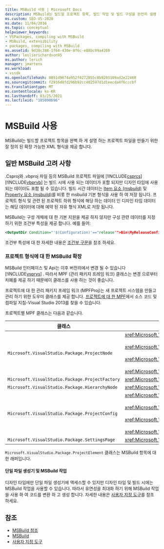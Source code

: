```yaml
---
title: MSBuild 사용 | Microsoft Docs
description: MSBuild는 빌드할 프로젝트 항목, 빌드 작업 및 빌드 구성을 완전히 설명 하는 프로젝트 파일을 만들기 위한 확장 가능한 XML 형식을 제공 합니다.
ms.custom: SEO-VS-2020
ms.date: 11/04/2016
ms.topic: conceptual
helpviewer_keywords:
- VSPackages, compiling with MSBuild
- MSBuild, extensibility
- packages, compiling with MSBuild
ms.assetid: 9d38c388-1f64-430e-8f6c-e88bc99a4260
author: leslierichardson95
ms.author: lerich
manager: jmartens
ms.workload:
- vssdk
ms.openlocfilehash: 8891d9674a952f0272855c8b9203109ad2e22468
ms.sourcegitcommit: f2916d8fd296b92cc402597d1d1eecda4f6cccbf
ms.translationtype: MT
ms.contentlocale: ko-KR
ms.lasthandoff: 03/25/2021
ms.locfileid: "105090696"
---
```

# <a name="using-msbuild"></a>MSBuild 사용
MSBuild는 빌드할 프로젝트 항목을 완벽 하 게 설명 하는 프로젝트 파일을 만들기 위한 잘 정의 된 확장 가능한 XML 형식을 제공 합니다.

## <a name="general-msbuild-considerations"></a>일반 MSBuild 고려 사항
 .Csproj와 .vbproj 파일 등의 MSBuild 프로젝트 파일에 [!INCLUDE[csprcs](../../data-tools/includes/csprcs_md.md)] [!INCLUDE[vbprvb](../../code-quality/includes/vbprvb_md.md)] 는 빌드 시에 사용 되는 데이터가 포함 되지만 디자인 타임에 사용 되는 데이터도 포함 될 수 있습니다. 빌드 시간 데이터는 [Item 요소 (msbuild)](../../msbuild/item-element-msbuild.md) 및 [Property 요소 (msbuild)](../../msbuild/property-element-msbuild.md)를 비롯 한 msbuild 기본 형식을 사용 하 여 저장 됩니다. 프로젝트 형식 및 관련 된 프로젝트 하위 형식에 해당 하는 데이터 인 디자인 타임 데이터는 해당 데이터에 대해 예약 된 자유 형식 XML로 저장 됩니다.

 MSBuild는 구성 개체에 대 한 기본 지원을 제공 하지 않지만 구성 관련 데이터를 지정 하기 위한 조건부 특성을 제공 합니다. 예를 들어:

```xml
<OutputDir Condition="'$(Configuration)'=="release'">Bin\MyReleaseConfig</OutputDir>
```

 조건부 특성에 대 한 자세한 내용은 [조건부 구문](../../msbuild/msbuild-conditional-constructs.md)을 참조 하세요.

### <a name="extending-msbuild-for-your-project-type"></a>프로젝트 형식에 대 한 MSBuild 확장
 MSBuild 인터페이스 및 Api는 이후 버전의에서 변경 될 수 있습니다 [!INCLUDE[vsprvs](../../code-quality/includes/vsprvs_md.md)] . 따라서 MPF (관리 패키지 프레임 워크) 클래스는 변경 으로부터 차폐를 제공 하기 때문에이 클래스를 사용 하는 것이 좋습니다.

 프로젝트에 대 한 관리 패키지 프레임 워크 (MPFProj)는 새 프로젝트 시스템을 만들고 관리 하기 위한 도우미 클래스를 제공 합니다. [프로젝트에 대 한 MPF](https://github.com/tunnelvisionlabs/MPFProj10)에서 소스 코드 및 컴파일 지침-Visual Studio 2013를 찾을 수 있습니다.

 프로젝트별 MPF 클래스는 다음과 같습니다.

|클래스|구현|
|-----------|--------------------|
|`Microsoft.VisualStudio.Package.ProjectNode`|<xref:Microsoft.VisualStudio.Shell.Interop.IVsProject3><br /><br /> <xref:Microsoft.VisualStudio.Shell.Interop.IVsCfgProvider2><br /><br /> <xref:Microsoft.VisualStudio.Shell.Interop.IPersistFileFormat><br /><br /> <xref:Microsoft.VisualStudio.Shell.Interop.IVsSolutionEvents>|
|`Microsoft.VisualStudio.Package.ProjectFactory`|<xref:Microsoft.VisualStudio.Shell.Interop.IVsProjectFactory>|
|`Microsoft.VisualStudio.Package.HierarchyNode`|<xref:Microsoft.VisualStudio.Shell.Interop.IVsHierarchy>|
|`Microsoft.VisualStudio.Package.ProjectConfig`|<xref:Microsoft.VisualStudio.Shell.Interop.IVsCfg><br /><br /> <xref:Microsoft.VisualStudio.Shell.Interop.IVsProjectCfg><br /><br /> <xref:Microsoft.VisualStudio.Shell.Interop.IVsBuildableProjectCfg><br /><br /> <xref:Microsoft.VisualStudio.Shell.Interop.IVsDebuggableProjectCfg>|
|`Microsoft.VisualStudio.Package.SettingsPage`|<xref:Microsoft.VisualStudio.OLE.Interop.IPropertyPageSite>|

 `Microsoft.VisualStudio.Package.ProjectElement` 클래스는 MSBuild 항목에 대 한 래퍼입니다.

#### <a name="single-file-generators-vs-msbuild-tasks"></a>단일 파일 생성기 및 MSBuild 작업
 디자인 타임에만 단일 파일 생성기에 액세스할 수 있지만 디자인 타임 및 빌드 시에는 MSBuild 작업을 사용할 수 있습니다. 따라서 유연성을 최대화 하기 위해 MSBuild 작업을 사용 하 여 코드를 변환 하 고 생성 합니다. 자세한 내용은 [사용자 지정 도구](../../extensibility/internals/custom-tools.md)를 참조 하세요.

## <a name="see-also"></a>참조
- [MSBuild 참조](../../msbuild/msbuild-reference.md)
- [MSBuild](../../msbuild/msbuild.md)
- [사용자 지정 도구](../../extensibility/internals/custom-tools.md)
